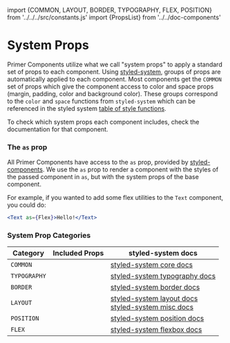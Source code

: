 import {COMMON, LAYOUT, BORDER, TYPOGRAPHY, FLEX, POSITION} from '../../../src/constants.js'
import {PropsList} from '../../doc-components'

# System Props


Primer Components utilize what we call "system props" to apply a standard set of props to each component. Using [styled-system](https://github.com/jxnblk/styled-system), groups of props are automatically applied to each component. Most components get the `COMMON` set of props which give the component access to color and space props (margin, padding, color and background color). These groups correspond to the `color` and `space` functions from `styled-system` which can be referenced in the styled system [table of style functions](https://github.com/jxnblk/styled-system/blob/master/docs/table.md#core).

To check which system props each component includes, check the documentation for that component.

### The `as` prop
All Primer Components have access to the `as` prop, provided by [styled-components](https://www.styled-components.com/docs/api#as-polymorphic-prop). We use the `as` prop to render a component with the styles of the passed component in `as`, but with the system props of the base component.

For example, if you wanted to add some flex utilities to the `Text` component, you could do:

```.jsx
<Text as={Flex}>Hello!</Text>
```


### System Prop Categories

| Category       | Included Props           | styled-system docs  |
|-----|--------|--------|
| `COMMON`| <PropsList systemProps={COMMON}/>| [styled-system core docs](https://github.com/jxnblk/styled-system/blob/master/docs/table.md#core) |
| `TYPOGRAPHY`| <PropsList systemProps={TYPOGRAPHY}/> | [styled-system typography docs](https://github.com/jxnblk/styled-system/blob/master/docs/table.md#typography) |
| `BORDER`| <PropsList systemProps={BORDER}/> | [styled-system border docs](https://github.com/jxnblk/styled-system/blob/master/docs/table.md#misc) |
| `LAYOUT` | <PropsList systemProps={LAYOUT}/>| [styled-system layout docs](https://github.com/jxnblk/styled-system/blob/master/docs/table.md#layout) <br/> [styled-system misc docs](https://github.com/jxnblk/styled-system/blob/master/docs/table.md#misc) |
| `POSITION` | <PropsList systemProps={POSITION}/>| [styled-system position docs](https://github.com/jxnblk/styled-system/blob/master/docs/table.md#position)
| `FLEX` | <PropsList systemProps={FLEX}/> | [styled-system flexbox docs](https://github.com/jxnblk/styled-system/blob/master/docs/table.md#flexbox) |
